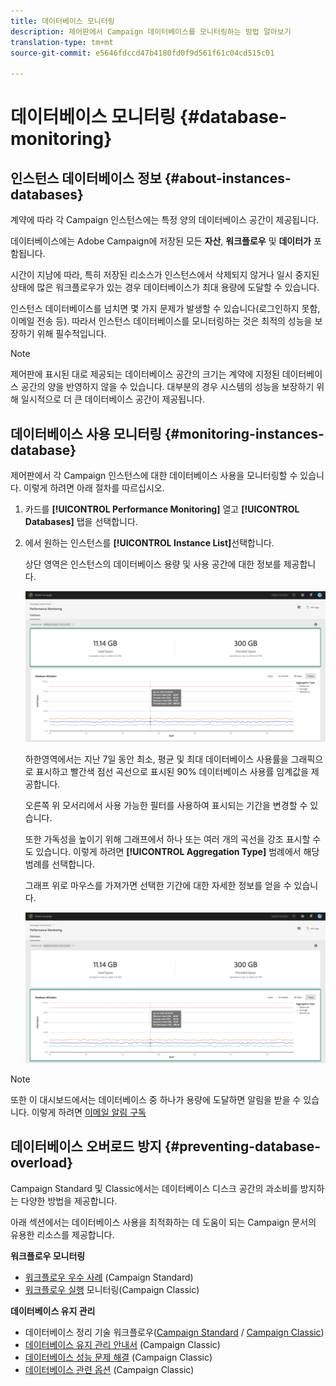 ```yaml
---
title: 데이터베이스 모니터링
description: 제어판에서 Campaign 데이터베이스를 모니터링하는 방법 알아보기
translation-type: tm+mt
source-git-commit: e5646fdccd47b4180fd0f9d561f61c04cd515c01

---
```



# 데이터베이스 모니터링 {#database-monitoring}


## 인스턴스 데이터베이스 정보 {#about-instances-databases}

계약에 따라 각 Campaign 인스턴스에는 특정 양의 데이터베이스 공간이 제공됩니다.

데이터베이스에는 Adobe Campaign에 저장된 모든 **자산**, **워크플로우** 및 **데이터가** 포함됩니다.

시간이 지남에 따라, 특히 저장된 리소스가 인스턴스에서 삭제되지 않거나 일시 중지된 상태에 많은 워크플로우가 있는 경우 데이터베이스가 최대 용량에 도달할 수 있습니다.

인스턴스 데이터베이스를 넘치면 몇 가지 문제가 발생할 수 있습니다(로그인하지 못함, 이메일 전송 등). 따라서 인스턴스 데이터베이스를 모니터링하는 것은 최적의 성능을 보장하기 위해 필수적입니다.

>[!NOTE]
>
>제어판에 표시된 대로 제공되는 데이터베이스 공간의 크기는 계약에 지정된 데이터베이스 공간의 양을 반영하지 않을 수 있습니다. 대부분의 경우 시스템의 성능을 보장하기 위해 일시적으로 더 큰 데이터베이스 공간이 제공됩니다.

## 데이터베이스 사용 모니터링 {#monitoring-instances-database}

제어판에서 각 Campaign 인스턴스에 대한 데이터베이스 사용을 모니터링할 수 있습니다. 이렇게 하려면 아래 절차를 따르십시오.

1. 카드를 **[!UICONTROL Performance Monitoring]** 열고 **[!UICONTROL Databases]** 탭을 선택합니다.

1. 에서 원하는 인스턴스를 **[!UICONTROL Instance List]**&#x200B;선택합니다.

   상단 영역은 인스턴스의 데이터베이스 용량 및 사용 공간에 대한 정보를 제공합니다.

   ![](assets/databases_dashboard.png)

   하한영역에서는 지난 7일 동안 최소, 평균 및 최대 데이터베이스 사용률을 그래픽으로 표시하고 빨간색 점선 곡선으로 표시된 90% 데이터베이스 사용률 임계값을 제공합니다.

   오른쪽 위 모서리에서 사용 가능한 필터를 사용하여 표시되는 기간을 변경할 수 있습니다.

   또한 가독성을 높이기 위해 그래프에서 하나 또는 여러 개의 곡선을 강조 표시할 수도 있습니다. 이렇게 하려면 **[!UICONTROL Aggregation Type]** 범례에서 해당 범례를 선택합니다.

   그래프 위로 마우스를 가져가면 선택한 기간에 대한 자세한 정보를 얻을 수 있습니다.

   ![](assets/databases_dashboard_detail.png)

>[!NOTE]
>
>또한 이 대시보드에서는 데이터베이스 중 하나가 용량에 도달하면 알림을 받을 수 있습니다. 이렇게 하려면 [이메일 알림 구독](../../performance-monitoring/using/email-alerting.md)

## 데이터베이스 오버로드 방지 {#preventing-database-overload}

Campaign Standard 및 Classic에서는 데이터베이스 디스크 공간의 과소비를 방지하는 다양한 방법을 제공합니다.

아래 섹션에서는 데이터베이스 사용을 최적화하는 데 도움이 되는 Campaign 문서의 유용한 리소스를 제공합니다.

**워크플로우 모니터링**

* [워크플로우 우수 사례](https://docs.adobe.com/content/help/en/campaign-standard/using/managing-processes-and-data/workflow-general-operation/best-practices-workflows.html) (Campaign Standard)
* [워크플로우 실행](https://docs.adobe.com/help/en/campaign-classic/using/automating-with-workflows/monitoring-workflows/monitoring-workflow-execution.html) 모니터링(Campaign Classic)

**데이터베이스 유지 관리**

* 데이터베이스 정리 기술 워크플로우([Campaign Standard](https://docs.adobe.com/help/en/campaign-standard/using/administrating/application-settings/technical-workflows.html#list-of-technical-workflows) / [Campaign Classic](https://docs.adobe.com/help/en/campaign-classic/using/monitoring-campaign-classic/data-processing/database-cleanup-workflow.html))
* [데이터베이스 유지 관리 안내서](https://docs.adobe.com/content/help/en/campaign-classic/using/monitoring-campaign-classic/database-maintenance/recommendations.html) (Campaign Classic)
* [데이터베이스 성능 문제 해결](https://docs.adobe.com/content/help/en/campaign-classic/using/monitoring-campaign-classic/troubleshooting/database-performances.html) (Campaign Classic)
* [데이터베이스 관련 옵션](https://docs.adobe.com/help/en/campaign-classic/using/installing-campaign-classic/appendices/configuring-campaign-options.html#database) (Campaign Classic)
